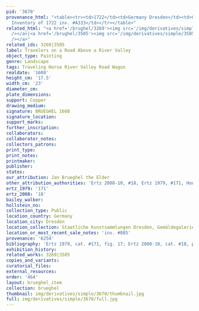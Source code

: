 ```yaml
---
pid: '3670'
provenance_html: "<table><tr><td>1722</td><td>Germany Dresden</td><td>Gemäldetgalerie
  Inventory of 1722 inv. #A333</td></tr></table>"
related_html: "<a href='/brughel/3269'><img src='/img/derivatives/simple/3269/thumbnail.jpg'
  /></a>|<a href='/brughel/3505'><img src='/img/derivatives/simple/3505/thumbnail.jpg'
  /></a>"
related_ids: 3269|3505
label: Travelers on a Road Above a River Valley
object_type: Painting
genre: Landscape
tags: Traveling Horse River Valley Road Wagon
realdate: '1608'
height_cm: '17.5'
width_cm: '23'
diameter_cm: 
plate_dimensions: 
support: Copper
drawing_medium: 
signature: BRUEGHEL 1608
signature_location: 
support_marks: 
further_inscription: 
collaborators: 
collaborator_notes: 
collectors_patrons: 
print_type: 
print_notes: 
printmaker: 
publisher: 
states: 
our_attribution: Jan Brueghel the Elder
other_attribution_authorities: 'Ertz 2008-10, #18, Ertz 1979, #171, Honig database'
ertz_1979: '171'
ertz_2008: '18'
bailey_walker: 
hollstein_no: 
collection_type: Public
location_country: Germany
location_city: Dresden
location_collection: Staatliche Kunstsammlungen Dresden, Gemäldegalerie Alte Meister
location_or_most_recent_sale_notes: 'inv. #885'
provenance: '6254'
bibliography: 'Ertz 1979, cat. #171, fig. 17; Ertz 2008-10, cat. #18, p. 107'
exhibition_history: 
related_works: 3269|3505
copies_and_variants: 
curatorial_files: 
external_resources: 
order: '464'
layout: brueghel_item
collection: brueghel
thumbnail: img/derivatives/simple/3670/thumbnail.jpg
full: img/derivatives/simple/3670/full.jpg
---
```

